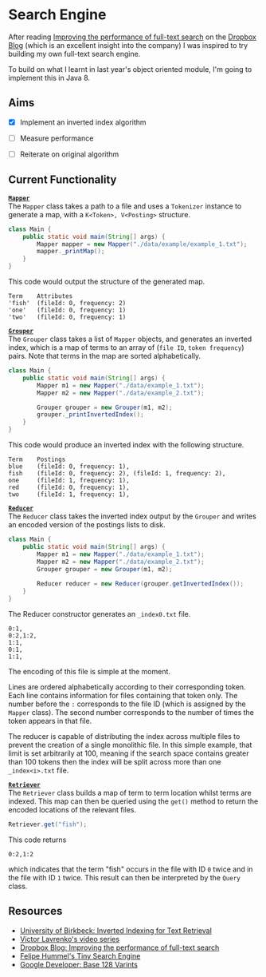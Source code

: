 Search Engine
=============
After reading [Improving the performance of full-text search](https://blogs.dropbox.com/tech/2016/09/improving-the-performance-of-full-text-search/) on the [Dropbox Blog](https://blogs.dropbox.com/dropbox/) (which is an excellent insight into the company) I was inspired to try building my own full-text search engine.

To build on what I learnt in last year's object oriented module, I'm going to implement this in Java 8.


Aims
----
- [x] Implement an inverted index algorithm  
- [ ] Measure performance  
- [ ] Reiterate on original algorithm  


Current Functionality
---------------------
**[`Mapper`](https://github.com/benjaminhadfield/search-engine/blob/master/src/com/benhadfield/indexer/Mapper.java)**  
The `Mapper` class takes a path to a file and uses a `Tokenizer` instance to generate a map, with a `K<Token>, V<Posting>` structure.

```java
class Main {
    public static void main(String[] args) {
        Mapper mapper = new Mapper("./data/example/example_1.txt");
        mapper._printMap();
    }
}
```

This code would output the structure of the generated map.

```text
Term    Attributes
'fish'  (fileId: 0, frequency: 2)
'one'   (fileId: 0, frequency: 1)
'two'   (fileId: 0, frequency: 1)
```


**[`Grouper`](https://github.com/benjaminhadfield/search-engine/blob/master/src/com/benhadfield/indexer/Grouper.java)**  
The `Grouper` class takes a list of `Mapper` objects, and generates an inverted index, which is a map of terms to an array of (`file ID`, `token frequency`) pairs.
Note that terms in the map are sorted alphabetically.

```java
class Main {
    public static void main(String[] args) {
        Mapper m1 = new Mapper("./data/example_1.txt");
        Mapper m2 = new Mapper("./data/example_2.txt");

        Grouper grouper = new Grouper(m1, m2);
        grouper._printInvertedIndex();
    }
}
```

This code would produce an inverted index with the following structure.

```text
Term    Postings
blue    (fileId: 0, frequency: 1), 
fish    (fileId: 0, frequency: 2), (fileId: 1, frequency: 2), 
one     (fileId: 1, frequency: 1), 
red     (fileId: 0, frequency: 1), 
two     (fileId: 1, frequency: 1),
```


**[`Reducer`](https://github.com/benjaminhadfield/search-engine/blob/master/src/com/benhadfield/indexer/Reducer.java)**  
The `Reducer` class takes the inverted index output by the `Grouper` and writes an encoded version of the postings lists to disk.

```java
class Main {
    public static void main(String[] args) {
        Mapper m1 = new Mapper("./data/example_1.txt");
        Mapper m2 = new Mapper("./data/example_2.txt");
        Grouper grouper = new Grouper(m1, m2);
        
        Reducer reducer = new Reducer(grouper.getInvertedIndex());
    }
}
```

The Reducer constructor generates an `_index0.txt` file.

```text
0:1,
0:2,1:2,
1:1,
0:1,
1:1, 
```

The encoding of this file is simple at the moment.

Lines are ordered alphabetically according to their corresponding token.
Each line contains information for files containing that token only.
The number before the `:` corresponds to the file ID (which is assigned by the `Mapper` class).
The second number corresponds to the number of times the token appears in that file.

The reducer is capable of distributing the index across multiple files to prevent the creation of a single monolithic file.
In this simple example, that limit is set arbitrarily at 100, meaning if the search space contains greater than 100 tokens then the index will be split across more than one `_index<i>.txt` file.


**[`Retriever`](https://github.com/benjaminhadfield/search-engine/blob/master/src/com/benhadfield/retriever/Retriever.java)**  
The `Retriever` class builds a map of term to term location whilst terms are indexed.
This map can then be queried using the `get()` method to return the encoded locations of the relevant files.

```java
Retriever.get("fish");
```

This code returns

```text
0:2,1:2
```

which indicates that the term "fish" occurs in the file with ID `0` twice and in the file with ID `1` twice.
This result can then be interpreted by the `Query` class.


Resources
---------
- [University of Birkbeck: Inverted Indexing for Text
 Retrieval](http://www.dcs.bbk.ac.uk/~dell/teaching/cc/book/ditp/ditp_ch4.pdf)  
- [Victor Lavrenko's video series](https://www.youtube.com/watch?v=Mlp8hlKwETs)  
- [Dropbox Blog: Improving the performance of full-text search](https://blogs.dropbox.com/tech/2016/09/improving-the-performance-of-full-text-search/)  
- [Felipe Hummel's Tiny Search Engine](https://github.com/felipehummel/TinySearchEngine/blob/master/scala/tinySearch.scala)  
- [Google Developer: Base 128 Varints](https://developers.google.com/protocol-buffers/docs/encoding#varints)  
